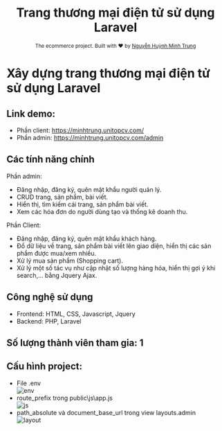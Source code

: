 <h1 align="center">Trang thương mại điện tử sử dụng Laravel</h1>
<div align="center">
  <sub>The ecommerce project. Built with ❤︎ by
    <a href="https://github.com/trungnguyenhuynhminh46">Nguyễn Huỳnh Minh Trung</a>
  </sub>
</div>

# Xây dựng trang thương mại điện tử sử dụng Laravel

## Link demo:
+ Phần client: https://minhtrung.unitopcv.com/
+ Phần admin: https://minhtrung.unitopcv.com/admin

## Các tính năng chính
Phần admin:

+ Đăng nhập, đăng ký, quên mật khẩu người quản lý.
+ CRUD trang, sản phẩm, bài viết.
+ Hiển thị, tìm kiếm cái trang, sản phẩm bài viết.
+ Xem các hóa đơn do người dùng tạo và thống kê doanh thu.

Phần Client:

+ Đăng nhập, đăng ký, quên mật khẩu khách hàng.
+ Đổ dữ liệu về trang, sản phẩm bài viết lên giao diện, hiển thị các sản phẩm được mua/xem nhiều.
+ Xử lý mua sản phẩm (Shopping cart).
+ Xử lý một số tác vụ như cập nhật số lượng hàng hóa, hiển thị gợi ý khi search,... bằng Jquery Ajax.

## Công nghệ sử dụng 
+ Frontend: HTML, CSS, Javascript, Jquery
+ Backend: PHP, Laravel 

## Số lượng thành viên tham gia: 1 

## Cấu hình project:
+ File .env <br>
![env](https://user-images.githubusercontent.com/58035150/183233906-6d4bf9fa-ab59-4091-831a-6454cd69968d.png) <br>
+ route_prefix trong public\js\app.js <br>
![js](https://user-images.githubusercontent.com/58035150/183233929-dd6fb965-7d3a-495b-a4de-093ef5f81eb9.png) <br>
+ path_absolute và document_base_url trong view layouts.admin <br>
![layout](https://user-images.githubusercontent.com/58035150/183234077-6e88c454-d52b-4ae5-aa56-4c121a1f5acd.png) <br>

